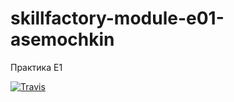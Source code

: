 # skillfactory-module-e01-asemochkin
Практика E1

[![Travis][build-badge]][build]

[build-badge]: https://img.shields.io/travis/aleksioprime/skillfactory-module-e01-asemochkin/master.png?style=flat-square

[build]: https://travis-ci.org/github/aleksioprime/skillfactory-module-e01-asemochkin
